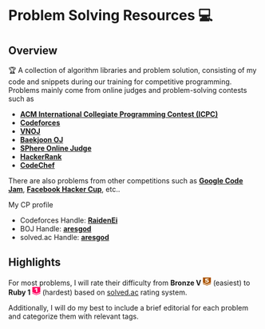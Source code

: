 # Problem Solving Resources :computer:

## Overview
:trophy: A collection of algorithm libraries and problem solution, consisting of my code and snippets during our training for competitive programming. Problems mainly come from online judges and problem-solving contests such as
- [**ACM International Collegiate Programming Contest (ICPC)**](https://icpcarchive.ecs.baylor.edu/)
- [**Codeforces**](https://codeforces.com)
- [**VNOJ**](https://oj.vnoi.info/)
- [**Baekjoon OJ**](https://acmicpc.net)
- [**SPhere Online Judge**](https://spoj.com)
- [**HackerRank**](https://hackerrank.com)
- [**CodeChef**](https://codechef.com)

There are also problems from other competitions such as [**Google Code Jam**](https://codingcompetitions.withgoogle.com/codejam), [**Facebook Hacker Cup**](https://www.facebook.com/hackercup), etc..

My CP profile
- Codeforces Handle: [**RaidenEi**](https://codeforces.com/profile/RaidenEi)
- BOJ Handle: [**aresgod**](https://www.acmicpc.net/user/aresgod)
- solved.ac Handle: [**aresgod**](https://solved.ac/profile/aresgod)

## Highlights

For most problems, I will rate their difficulty from **Bronze V** <img src="./boj-icon/bronze5.svg" alt="Bronze 5" width="16" height="16"> (easiest) to **Ruby 1** <img src="./boj-icon/ruby1.svg" alt="Ruby 1" width="16" height="16"> (hardest) based on [solved.ac](https://solved.ac) rating system.

Additionally, I will do my best to include a brief editorial for each problem and categorize them with relevant tags.

